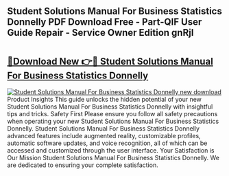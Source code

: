 ## Student Solutions Manual For Business Statistics Donnelly PDF Download Free - Part-QIF User Guide Repair - Service Owner Edition gnRjI

# <h2><a href="http://bc60184.oget.top/?id=Student+Solutions+Manual+For+Business+Statistics+Donnelly">🔗Download New 👉🔴 Student Solutions Manual For Business Statistics Donnelly</a></h2>

[![Student Solutions Manual For Business Statistics Donnelly new download](https://i.imgur.com/5g1atiW.png)](http://bc60184.oget.top/?id=Student+Solutions+Manual+For+Business+Statistics+Donnelly)
Product Insights This guide unlocks the hidden potential of your new Student Solutions Manual For Business Statistics Donnelly with insightful tips and tricks. Safety First Please ensure you follow all safety precautions when operating your new Student Solutions Manual For Business Statistics Donnelly. Student Solutions Manual For Business Statistics Donnelly advanced features include augmented reality, customizable profiles, automatic software updates, and voice recognition, all of which can be accessed and customized through the user interface. Your Satisfaction is Our Mission Student Solutions Manual For Business Statistics Donnelly. We are dedicated to ensuring your complete satisfaction.

